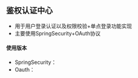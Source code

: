 ## 鉴权认证中心

- 用于用户登录认证以及权限校验+单点登录功能实现
- 主要使用SpringSecurity+OAuth协议

#### 使用版本
- SpringSecurity：
- Oauth：

